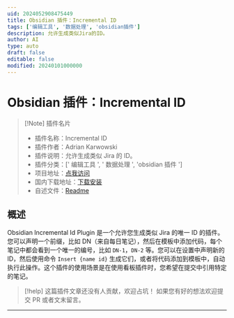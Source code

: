 ```yaml
---
uid: 2024052908475449
title: Obsidian 插件：Incremental ID
tags: ['编辑工具', '数据处理', 'obsidian插件']
description: 允许生成类似Jira的ID。
author: AI
type: auto
draft: false
editable: false
modified: 20240101000000
---
```


# Obsidian 插件：Incremental ID

> [!Note] 插件名片
> - 插件名称：Incremental ID
> - 插件作者：Adrian Karwowski
> - 插件说明：允许生成类似 Jira 的 ID。
> - 插件分类：[' 编辑工具 ', ' 数据处理 ', 'obsidian 插件 ']
> - 项目地址：[点我访问](https://github.com/adziok/obsidian-incremental-id)
> - 国内下载地址：[下载安装](https://pkmer.cn/products/plugin/pluginMarket/?incremental-id)
> - 自述文件：[Readme](https://ghproxy.net/https://raw.githubusercontent.com/adziok/obsidian-incremental-id/master/README.md)

## 概述

Obsidian Incremental Id Plugin 是一个允许您生成类似 Jira 的唯一 ID 的插件。您可以声明一个前缀，比如 DN（来自每日笔记），然后在模板中添加代码，每个笔记中都会看到一个唯一的编号，比如 `DN-1`，`DN-2` 等。您可以在设置中声明新的 ID，然后使用命令 `Insert {name id}` 生成它们，或者将代码添加到模板中，自动执行此操作。这个插件的使用场景是在使用看板插件时，您希望在提交中引用特定的笔记。

> [!help]
> 这篇插件文章还没有人贡献，欢迎占坑！
> 如果您有好的想法欢迎提交 PR 或者文末留言。

---



